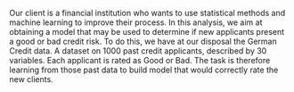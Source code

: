 Our client is a financial institution who wants to use statistical methods and machine learning to improve their process.
In this analysis, we aim at obtaining a model that may be used to determine if new applicants present a good or bad credit risk. To do this, we have at our disposal the German Credit data. A dataset on 1000 past credit applicants, described by 30 variables. Each applicant is rated as Good or Bad.
The task is therefore learning from those past data to build model that would correctly rate the new clients.
